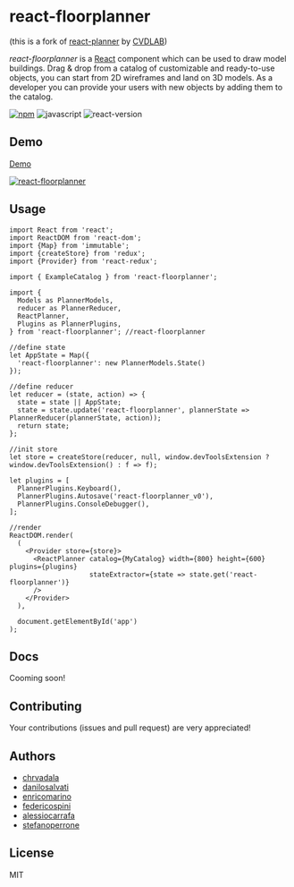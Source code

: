# react-floorplanner

(this is a fork of [react-planner](https://github.com/cvdlab/react-planner) by [CVDLAB](http://cvdlab.org/))

*react-floorplanner* is a [React][react] component which can be used to draw model buildings. Drag & drop from a catalog of customizable and ready-to-use objects, you can start from 2D wireframes and land on 3D models. As a developer you can provide your users with new objects by adding them to the catalog.

[![npm][npm_label]][npm_link]
![javascript][js]
![react-version][react_version]

## Demo

[Demo][demo]

[![react-floorplanner][preview_image]][demo]

## Usage

``` es6
import React from 'react';
import ReactDOM from 'react-dom';
import {Map} from 'immutable';
import {createStore} from 'redux';
import {Provider} from 'react-redux';

import { ExampleCatalog } from 'react-floorplanner';

import {
  Models as PlannerModels,
  reducer as PlannerReducer,
  ReactPlanner,
  Plugins as PlannerPlugins,
} from 'react-floorplanner'; //react-floorplanner

//define state
let AppState = Map({
  'react-floorplanner': new PlannerModels.State()
});

//define reducer
let reducer = (state, action) => {
  state = state || AppState;
  state = state.update('react-floorplanner', plannerState => PlannerReducer(plannerState, action));
  return state;
};

//init store
let store = createStore(reducer, null, window.devToolsExtension ? window.devToolsExtension() : f => f);

let plugins = [
  PlannerPlugins.Keyboard(),
  PlannerPlugins.Autosave('react-floorplanner_v0'),
  PlannerPlugins.ConsoleDebugger(),
];

//render
ReactDOM.render(
  (
    <Provider store={store}>
      <ReactPlanner catalog={MyCatalog} width={800} height={600} plugins={plugins}
                    stateExtractor={state => state.get('react-floorplanner')}
      />
    </Provider>
  ),

  document.getElementById('app')
);

```

## Docs

Cooming soon!

## Contributing

Your contributions (issues and pull request) are very appreciated!

## Authors

- [chrvadala](https://github.com/chrvadala)
- [danilosalvati](https://github.com/danilosalvati)
- [enricomarino](https://github.com/enricomarino)
- [federicospini](https://github.com/federicospini)
- [alessiocarrafa](https://github.com/alessiocarrafa)
- [stefanoperrone](https://github.com/stefanoperrone)

## License

MIT

[react]: https://facebook.github.io/react/
[npm_label]: https://img.shields.io/npm/v/react-floorplanner.svg?maxAge=2592000?style=plastic
[npm_link]: https://www.npmjs.com/package/react-floorplanner
[js]: https://img.shields.io/badge/javascript-ES6-fbde34.svg
[react_version]: https://img.shields.io/badge/react%20version-15.0.0%20or%20later-61dafb.svg
[preview_image]: https://raw.githubusercontent.com/react-floorplanner/react-floorplanner/master/preview.png
[demo]: https://react-floorplanner.github.io/react-floorplanner
[cvdlab]: http://cvdlab.org/

